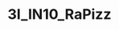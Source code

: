 # 3I_IN10_RaPizz


[](https://www.javaguides.net/2019/07/java-swing-application-with-database-connection.html)
